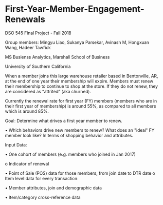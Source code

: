 # First-Year-Member-Engagement-Renewals

DSO 545 Final Project - Fall 2018

Group members: Mingyu Liao, Sukanya Parsekar, Avinash M, Hongxuan Wang, Hadeer Tawfick

MS Busienss Analytics, Marshall School of Business

University of Southern California

When a member joins this large warehouse retailer based in Bentonville, AR, at the end of one year their membership will expire. Members must renew their membership to continue to shop at the store. If they do not renew, they are considered as “attrited” (aka churned).

Currently the renewal rate for first year (FY) members (members who are in their first year of membership) is around 55%, as compared to all members which is around 85%.

Goal: Determine what drives a first year member to renew.  

• Which behaviors drive new members to renew? What does an "ideal" FY member look like? In terms of shopping behavior and attributes.

Input Data:

• One cohort of members (e.g. members who joined in Jan 2017)

o Indicator of renewal

• Point of Sale (POS) data for those members, from join date to DTR date o Item level data for every transaction

• Member attributes, join and demographic data

• Item/category cross-reference data
